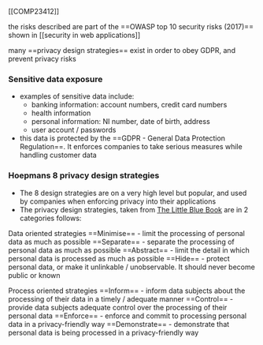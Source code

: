 [[COMP23412]]

the risks described are part of the ==OWASP top 10 security risks (2017)== shown in [[security in web applications]] 

many ==privacy design strategies== exist in order to obey GDPR, and prevent privacy risks

### Sensitive data exposure
- examples of sensitive data include:
	- banking information: account numbers, credit card numbers
	- health information
	- personal information: NI number, date of birth, address
	- user account / passwords
- this data is protected by the ==GDPR - General Data Protection Regulation==. It enforces companies to take serious measures while handling customer data

### Hoepmans 8 privacy design strategies
- The 8 design strategies are on a very high level but popular, and used by companies when enforcing privacy into their applications
- The privacy design strategies, taken from [The Little Blue Book](https://www.cs.ru.nl/~jhh/publications/pds-booklet.pdf) are in 2 categories follows:

Data oriented strategies
==Minimise== - limit the processing of personal data as much as possible
==Separate== - separate the processing of personal data as much as possible
==Abstract== - limit the detail in which personal data is processed as much as possible
==Hide== - protect personal data, or make it unlinkable / unobservable. It should never become public or known

Process oriented strategies
==Inform== - inform data subjects about the processing of their data in a timely / adequate manner
==Control== - provide data subjects adequate control over the processing of their personal data
==Enforce== - enforce and commit to processing personal data in a privacy-friendly way
==Demonstrate== - demonstrate that personal data is being processed in a privacy-friendly way